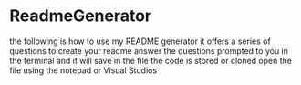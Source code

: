 # ReadmeGenerator
the following is how to use my README generator 
it offers a series of questions to create your readme
answer the questions prompted to you in the terminal
and it will save in the file the code is stored or cloned
open the file using the notepad or Visual Studios
